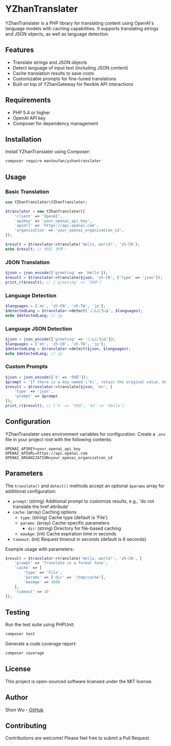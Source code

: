 # YZhanTranslater

YZhanTranslater is a PHP library for translating content using OpenAI's language models with caching capabilities. It supports translating strings and JSON objects, as well as language detection.

## Features

- Translate strings and JSON objects
- Detect language of input text (including JSON content)
- Cache translation results to save costs
- Customizable prompts for fine-tuned translations
- Built on top of YZhanGateway for flexible API interactions

## Requirements

- PHP 5.4 or higher
- OpenAI API key
- Composer for dependency management

## Installation

Install YZhanTranslater using Composer:

```bash
composer require mantoufan/yzhantranslater
```

## Usage

### Basic Translation

```php
use YZhanTranslater\YZhanTranslater;

$translator = new YZhanTranslater([
    'client' => 'OpenAI',
    'apiKey' => 'your_openai_api_key',
    'apiUrl' => 'https://api.openai.com',
    'organization' => 'your_openai_organization_id',
]);

$result = $translator->translate('Hello, world!', 'zh-CN');
echo $result; // 你好，世界！
```

### JSON Translation

```php
$json = json_encode(['greeting' => 'Hello']);
$result = $translator->translate($json, 'zh-CN', ['type' => 'json']);
print_r($result); // ['greeting' => '你好']
```

### Language Detection

```php
$languages = ['en', 'zh-CN', 'zh-TW', 'jp'];
$detectedLang = $translator->detect('こんにちは', $languages);
echo $detectedLang; // jp
```

### Language JSON Detection

```php
$json = json_encode(['greeting' => 'こんにちは']);
$languages = ['en', 'zh-CN', 'zh-TW', 'jp'];
$detectedLang = $translator->detect($json, $languages);
echo $detectedLang; // jp
```

### Custom Prompts

```php
$json = json_encode(['k' => '你好']);
$prompt = 'If there is a key named \'k\', retain the original value, but add a new key \'k2\' at the same level, containing the translated value.';
$result = $translator->translate($json, 'en', [
    'type' => 'json',
    'prompt' => $prompt
]);
print_r($result); // ['k' => '你好', 'k2' => 'Hello']
```

## Configuration

YZhanTranslater uses environment variables for configuration. Create a `.env` file in your project root with the following contents:

```
OPENAI_APIKEY=your_openai_api_key
OPENAI_APIURL=https://api.openai.com
OPENAI_ORGANIZATION=your_openai_organization_id
```

## Parameters

The `translate()` and `detect()` methods accept an optional `$params` array for additional configuration:

- `prompt`: (string) Additional prompt to customize results, e.g., 'do not translate the href attribute'
- `cache`: (array) Caching options
  - `type`: (string) Cache type (default is 'File')
  - `params`: (array) Cache-specific parameters
    - `dir`: (string) Directory for file-based caching
  - `maxAge`: (int) Cache expiration time in seconds
- `timeout`: (int) Request timeout in seconds (default is 6 seconds)

Example usage with parameters:

```php
$result = $translator->translate('Hello, world!', 'zh-CN', [
    'prompt' => 'Translate in a formal tone',
    'cache' => [
        'type' => 'File',
        'params' => ['dir' => '/tmp/cache'],
        'maxAge' => 3600
    ],
    'timeout' => 10
]);
```

## Testing

Run the test suite using PHPUnit:

```bash
composer test
```

Generate a code coverage report:

```bash
composer coverage
```

## License

This project is open-sourced software licensed under the MIT license.

## Author

Shon Wu - [GitHub](https://github.com/mantoufan)

## Contributing

Contributions are welcome! Please feel free to submit a Pull Request.
